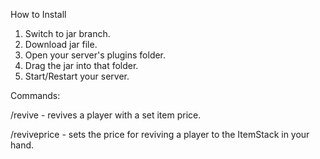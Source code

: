 How to Install

1. Switch to jar branch.
2. Download jar file.
3. Open your server's plugins folder.
4. Drag the jar into that folder.
5. Start/Restart your server.

Commands:

/revive - revives a player with a set item price.

/reviveprice - sets the price for reviving a player to the ItemStack in your hand.
